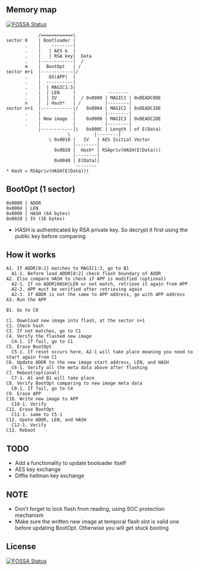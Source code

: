 ## Memory map
[![FOSSA Status](https://app.fossa.io/api/projects/git%2Bgithub.com%2Fonkwon%2Fyaboot.svg?type=shield)](https://app.fossa.io/projects/git%2Bgithub.com%2Fonkwon%2Fyaboot?ref=badge_shield)


	            /============\
	sector 0    | Bootloader |
	       .    |    --------|
	       .    |   | AES &  |
	       .    |   | RSA key|  Data
	       .    |------------|  /
	       m    |  BootOpt   | /
	sector m+1  |------------|/
	       .    |   OS(APP)  |
	       .    |  ----------|
	       .    |  | MAGIC1:3|
	       .    |  | LEN     |            --------
	       .    |  | IV      |  / 0x0000 | MAGIC1 | 0xDEADC0DE
	       n    |  | Hash*   | /         |--------|
	sector n+1  |------------|/   0x0004 | MAGIC2 | 0xDEADC1DE
	       .    |            |           |--------|
	       .    | New image  |    0x0008 | MAGIC3 | 0xDEADC2DE
	       .    |            |           |--------|
	            |------------|\   0x000C | Length | of E(Data)
		                   \         |--------|
				    \ 0x0010 |   IV   | AES Initial Vector
				             |--------|
				      0x0020 |  Hash* | RSApriv(HASH(E(Data)))
				             |--------|
				      0x0040 | E(Data)|
				              --------
	* Hash = RSApriv(HASH(E(Data)))

## BootOpt (1 sector)

	0x0000 | ADDR
	0x0004 | LEN
	0x0008 | HASH (64 bytes)
	0x0028 | IV (16 bytes)

* HASH is authenticated by RSA private key. So decrypt it first using the public key before comparing

## How it works

```
A1. If ADDR[0:2] matches to MAGIC1:3, go to B1
  A1-1. Before load ADDR[0:2] check flash boundary of ADDR
A2. Else compare HASH to check if APP is modified (optional)
  A2-1. If no ADDR|HASH|LEN or not match, retrieve it again from APP
  A2-2. APP must be verified after retrieving again
  A2-3. If ADDR is not the same to APP address, go with APP address
A3. Run the APP

B1. Go to C8

C1. Download new image into flash, at the sector n+1
C2. Check hash
C3. If not matches, go to C1
C4. Verify the flashed new image
  C4-1. If fail, go to C1
C5. Erase BootOpt
  C5-1. If reset occurs here, A2-1 will take place meaning you need to start again from C1
C6. Update ADDR to the new image start address, LEN, and HASH
  C6-1. Verify all the meta data above after flashing
C7. Reboot(optional)
  C7-1. A1 and B1 will take place
C8. Verify BootOpt comparing to new image meta data
  C8-1. If fail, go to C4
C9. Erase APP
C10. Write new image to APP
  C10-1. Verify
C11. Erase BootOpt
  C11-1. same to C5-1
C12. Upate ADDR, LEN, and HASH
  C12-1. Verify
C13. Reboot
```

## TODO

* Add a functionality to update booloader itself
* AES key exchange
* Diffie hellman key exchange

## NOTE

* Don't forget to lock flash from reading, using SOC protection mechanism
* Make sure the written new image at temporal flash slot is valid one before updating BootOpt. Otherwise you will get stuck booting


## License
[![FOSSA Status](https://app.fossa.io/api/projects/git%2Bgithub.com%2Fonkwon%2Fyaboot.svg?type=large)](https://app.fossa.io/projects/git%2Bgithub.com%2Fonkwon%2Fyaboot?ref=badge_large)